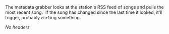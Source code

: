 The metadata grabber looks at the station's RSS feed of songs and pulls
the most recent song.  If the song has changed since the last time it
looked, it'll trigger, probably `curl`ing something.

*No headers*

